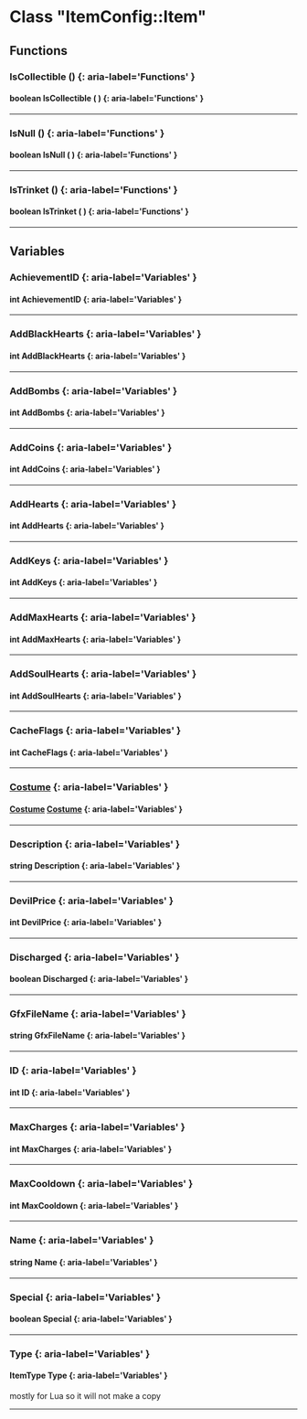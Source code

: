 # Class "ItemConfig::Item"
## Functions
### IsCollectible () {: aria-label='Functions' }
#### boolean IsCollectible ( )  {: aria-label='Functions' }

___ 
### IsNull () {: aria-label='Functions' }
#### boolean IsNull ( )  {: aria-label='Functions' }

___ 
### IsTrinket () {: aria-label='Functions' }
#### boolean IsTrinket ( )  {: aria-label='Functions' }

___ 
## Variables
### AchievementID {: aria-label='Variables' }
#### int AchievementID  {: aria-label='Variables' }

___ 
### AddBlackHearts {: aria-label='Variables' }
#### int AddBlackHearts  {: aria-label='Variables' }

___ 
### AddBombs {: aria-label='Variables' }
#### int AddBombs  {: aria-label='Variables' }

___ 
### AddCoins {: aria-label='Variables' }
#### int AddCoins  {: aria-label='Variables' }

___ 
### AddHearts {: aria-label='Variables' }
#### int AddHearts  {: aria-label='Variables' }

___ 
### AddKeys {: aria-label='Variables' }
#### int AddKeys  {: aria-label='Variables' }

___ 
### AddMaxHearts {: aria-label='Variables' }
#### int AddMaxHearts  {: aria-label='Variables' }

___ 
### AddSoulHearts {: aria-label='Variables' }
#### int AddSoulHearts  {: aria-label='Variables' }

___ 
### CacheFlags {: aria-label='Variables' }
#### int CacheFlags  {: aria-label='Variables' }

___ 
### [Costume](../ItemConfig_Costume) {: aria-label='Variables' }
####   [Costume](../ItemConfig_Costume) [Costume](../ItemConfig_Costume)  {: aria-label='Variables' }

___ 
### Description {: aria-label='Variables' }
#### string Description  {: aria-label='Variables' }

___ 
### DevilPrice {: aria-label='Variables' }
#### int DevilPrice  {: aria-label='Variables' }

___ 
### Discharged {: aria-label='Variables' }
#### boolean Discharged  {: aria-label='Variables' }

___ 
### GfxFileName {: aria-label='Variables' }
#### string GfxFileName  {: aria-label='Variables' }

___ 
### ID {: aria-label='Variables' }
#### int ID  {: aria-label='Variables' }

___ 
### MaxCharges {: aria-label='Variables' }
#### int MaxCharges  {: aria-label='Variables' }

___ 
### MaxCooldown {: aria-label='Variables' }
#### int MaxCooldown  {: aria-label='Variables' }

___ 
### Name {: aria-label='Variables' }
#### string Name  {: aria-label='Variables' }

___ 
### Special {: aria-label='Variables' }
#### boolean Special  {: aria-label='Variables' }

___ 
### Type {: aria-label='Variables' }
#### ItemType Type  {: aria-label='Variables' }
mostly for Lua so it will not make a copy 
___ 
